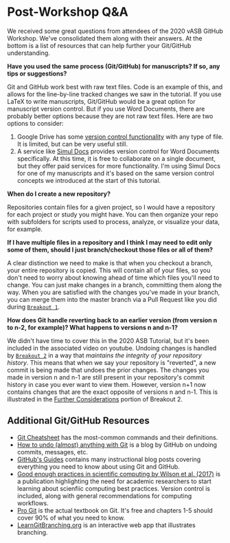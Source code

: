 # Post-Workshop Q&A
 We received some great questions from attendees of the 2020 vASB GitHub Workshop. We've consolidated them along
 with their answers. At the bottom is a list of resources that can help further your Git/GitHub understanding.

**Have you used the same process (Git/GitHub) for manuscripts? If so, any tips or suggestions?**

Git and GitHub work best with raw text files. Code is an example of this, and allows for the line-by-line
tracked changes we saw in the tutorial. If you use LaTeX to write manuscripts, Git/GitHub would be a great option
for manuscript version control. But if you use Word Documents, there are probably better options because
they are not raw text files. Here are two options to consider:
1. Google Drive has some [version control functionality](https://support.google.com/drive/answer/2409045?co=GENIE.Platform%3DDesktop&hl=en)
 with any type of file. It is limited, but can be very useful still.
2. A service like [Simul Docs](https://www.simuldocs.com/how-it-works) provides version control for Word 
Documents specifically. At this time, it is free to collaborate on a single document, but they offer paid 
services for more functionality. I'm using Simul Docs for one of my manuscripts and it's based on the same version 
control concepts we introduced at the start of this tutorial.

**When do I create a new repository?**

Repositories contain files for a given project, so I would have a repository for each project or study you might have.
You can then organize your repo with subfolders for scripts used to process, analyze, or visualize your data, for example.

**If I have multiple files in a repository and I think I may need to edit only some of them, should I
just branch/checkout those files or all of them?**

A clear distinction we need to make is that when you checkout a branch, your entire repository is copied. This will
contain all of your files, so you don't need to worry about knowing ahead of time which files you'll need
to change. You can just make changes in a branch, committing them along the way. 
When you are satisfied with the changes you've made in your branch, you can merge them into the master 
branch via a Pull Request like you did during [`Breakout 1`](Workshop_Instructions/breakout_1.md).

**How does Git handle reverting back to an earlier version (from version n to n-2, for example)? 
What happens to versions n and n-1?**

We didn't have time to cover this in the 2020 ASB Tutorial, but it's been included in the associated video on youtube.
Undoing changes is handled by [`Breakout 2`](Workshop_Instructions/breakout_2.md) in a way
that *maintains the integrity of your repository history*. This means that when we say
your repository is "reverted", a new commit is being made that undoes the prior changes. The changes you 
made in version n and n-1 are still present in your repository's commit history in case you ever want to view them. 
However, version n+1 now contains changes that are the exact opposite of versions n and n-1. This is illustrated in the 
[Further Considerations](https://github.com/alcantarar/ASB_Tutorial/blob/master/Tutorial_Instructions/breakout_2.md#further-considerations-reverting-multiple-changes-at-once)
 portion of Breakout 2.
 
 ## Additional Git/GitHub Resources
 * [Git Cheatsheet](Workshop_Instructions/git_cheatsheet.md) has the most-common commands and their definitions.
 * [How to undo (almost) anything with Git](https://github.blog/2015-06-08-how-to-undo-almost-anything-with-git/) is a blog
 by GitHub on undoing commits, messages, etc.
 * [GitHub's Guides](https://guides.github.com/) contains many instructional blog posts covering everything you need to know
 about using Git and GitHub.
 * [Good enough practices in scientific computing by Wilson et al. (2017)](https://journals.plos.org/ploscompbiol/article?id=10.1371/journal.pcbi.1005510)
 is a publication highlighting the need for academic researchers to start learning about scienfiic computing best practices.
 Version control is included, along with general recommendations for computing workflows.
 * [Pro Git](https://git-scm.com/book/en/v2) is the actual textbook on Git. It's free and chapters 1-5 should cover 90% of what you need to know.
 * [LearnGitBranching.org](https://learngitbranching.js.org/) is an interactive web app that illustrates branching. 
